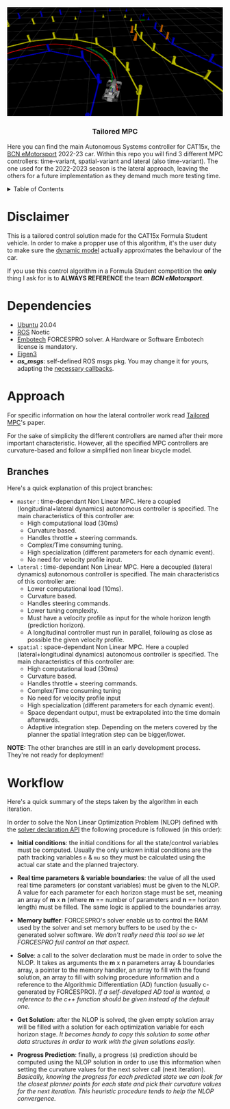<a name="readme-top"></a>
<br />
<div align="center">
<a> <img src="docs/mpc_black.png" alt="Logo" width="855"> </a>
<h3 align="center">Tailored MPC</h3>
</div>

Here you can find the main Autonomous Systems controller for CAT15x, the [BCN eMotorsport](https://bcnemotorsport.upc.edu) 2022-23 car. Within this repo you will find 3 different MPC controllers: time-variant, spatial-variant and lateral (also time-variant). The one used for the 2022-2023 season is the lateral approach, leaving the others for a future implementation as they demand much more testing time.

<details>
    <summary>Table of Contents</summary>
    <ol>
        <li>
        <a href="#disclaimer">Disclaimer</a>
        </li>
        <li><a href="#dependencies">Dependencies</a>
        </li>
        <li>
        <a href="#approach">Approach</a>
        </li>
        <li>
        <a href="#workflow">Workflow</a>
        </li>
    </ol>
</details>

# Disclaimer
This is a tailored control solution made for the CAT15x Formula Student vehicle. In order to make a propper use of this algorithm, it's the user duty to make sure the [dynamic model](docs/tfg.pdf) actually approximates the behaviour of the car. 

If you use this control algorithm in a Formula Student competition the **only** thing I ask for is to **ALWAYS REFERENCE** the team ___BCN eMotorsport___.

# Dependencies
* [Ubuntu](https://ubuntu.com/) 20.04
* [ROS](https://www.ros.org/) Noetic
* [Embotech](https://www.embotech.com/products/forcespro/overview/) FORCESPRO solver. A Hardware or Software Embotech license is mandatory.
* [Eigen3](https://eigen.tuxfamily.org)
* ___as_msgs___: self-defined ROS msgs pkg. You may change it for yours, adapting the [necessary callbacks](include/mpc.hh).

# Approach

For specific information on how the lateral controller work read [Tailored MPC](docs/tfg.pdf)'s paper.

For the sake of simplicity the different controllers are named after their more important characteristic. However, all the specified MPC controllers are curvature-based and follow a simplified non linear bicycle model.

## Branches
Here's a quick explanation of this project branches:

* `master` : time-dependant Non Linear MPC. Here a coupled (longitudinal+lateral dynamics) autonomous controller is specified. The main characteristics of this controller are:
    * High computational load (30ms)
    * Curvature based.
    * Handles throttle + steering commands.
    * Complex/Time consuming tuning.
    * High specialization (different parameters for each dynamic event).
    * No need for velocity profile input.
* `lateral` : time-dependant Non Linear MPC. Here a decoupled (lateral dynamics) autonomous controller is specified. The main characteristics of this controller are:
    * Lower computational load (10ms).
    * Curvature based.
    * Handles steering commands.
    * Lower tuning complexity.
    * Must have a velocity profile as input for the whole horizon length (prediction horizon).
    * A longitudinal controller must run in parallel, following as close as possible the given velocity profile.
* `spatial` : space-dependant Non Linear MPC. Here a coupled (lateral+longitudinal dynamics) autonomous controller is specified. The main characteristics of this controller are:
    * High computational load (30ms)
    * Curvature based.
    * Handles throttle + steering commands.
    * Complex/Time consuming tuning
    * No need for velocity profile input
    * High specialization (different parameters for each dynamic event).
    * Space dependant output, must be extrapolated into the time domain afterwards.
    * Adaptive integration step. Depending on the meters covered by the planner the spatial integration step can be bigger/lower.

__NOTE:__ The other branches are still in an early development process. They're not ready for deployment!

# Workflow

Here's a quick summary of the steps taken by the algorithm in each iteration.

In order to solve the Non Linear Optimization Problem (NLOP) defined with the [solver declaration API](solver/FORCES_problem.m) the following procedure is followed (in this order):

* __Initial conditions__: the initial conditions for all the state/control variables must be computed. Usually the only unkown initial conditions are the path tracking variables `n` & `mu` so they must be calculated using the actual car state and the planned trajectory. 

* __Real time parameters & variable boundaries__: the value of all the used real time parameters (or constant variables) must be given to the NLOP. A value for each parameter for each horizon stage must be set, meaning an array of __m__ x __n__ (where __m__ == number of parameters and __n__ == horizon length) must be filled. The same logic is applied to the boundaries array.

* __Memory buffer__: FORCESPRO's solver enable us to control the RAM used by the solver and set memory buffers to be used by the c-generated solver software. _We don't really need this tool so we let FORCESPRO full control on that aspect._

* __Solve__: a call to the solver declaration must be made in order to solve the NLOP. It takes as arguments the __m__ x __n__ parameters array & boundaries array, a pointer to the memory handler, an array to fill with the found solution, an array to fill with solving procedure information and a reference to the Algorithmic Differentiation (AD) function (usually c-generated by FORCESPRO). _If a self-developed AD tool is wanted, a reference to the c++ function should be given instead of the default one._

* __Get Solution__: after the NLOP is solved, the given empty solution array will be filled with a solution for each optimization variable for each horizon stage. _It becomes handy to copy this solution to some other data structures in order to work with the given solutions easily._

* __Progress Prediction__: finally, a progress (s) prediction should be computed using the NLOP solution in order to use this information when setting the curvature values for the next solver call (next iteration). _Basically, knowing the progress for each predicted state we can look for the closest planner points for each state and pick their curvature values for the next iteration. This heuristic procedure tends to help the NLOP convergence._
